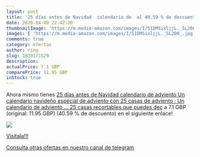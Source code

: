 ```yaml
---
layout: post
title: '25 días antes de Navidad  calendario de  al 40.59 % de descuento'
date: 2020-04-09 22:42:20
thumbnailImage: 'https://m.media-amazon.com/images/I/51DMSixljjL._SL200_.jpg'
images: [ 'https://m.media-amazon.com/images/I/51DMSixljjL._SL200_.jpg' ]
comments: true
category: ofertas
author: ring
slug: 1839171529
description:
actualPrice: 7.1 GBP
comparePrice: 11.95 GBP
inStock: true
---
```


Ahora mismo tienes [25 días antes de Navidad  calendario de adviento  Un calendario navideño especial de adviento con 25 casas de adviento : Un calendario de adviento ... 25 casas recortables que puedes dec](https://www.amazon.co.uk/dp/1839171529/?tag=redken01-21) a 7.1 GBP (original: 11.95 GBP) (40.59 %  de descuento) en el siguiente enlace!

[![](https://m.media-amazon.com/images/I/51DMSixljjL._SL200_.jpg)](https://www.amazon.co.uk/dp/1839171529/?tag=redken01-21)

[Visítala!!!](https://www.amazon.co.uk/dp/1839171529/?tag=redken01-21)

[Consulta otras ofertas en nuestro canal de telegram](https://t.me/s/ofertas25)
